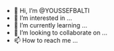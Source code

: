 - 👋 Hi, I’m @YOUSSEFBALTI
- 👀 I’m interested in ...
- 🌱 I’m currently learning ...
- 💞️ I’m looking to collaborate on ...
- 📫 How to reach me ...

<!---
YOUSSEFBALTI/YOUSSEFBALTI is a ✨ special ✨ repository because its `README.md` (this file) appears on your GitHub profile.
You can click the Preview link to take a look at your changes.
--->
